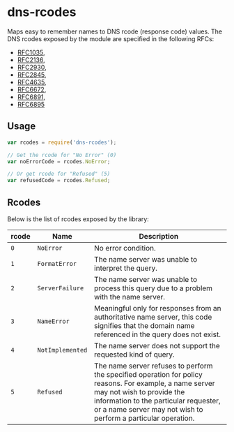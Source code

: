 # dns-rcodes
Maps easy to remember names to DNS rcode (response code) values. The DNS rcodes
exposed by the module are specified in the following RFCs:

* [RFC1035](http://tools.ietf.org/html/rfc1035),
* [RFC2136](http://tools.ietf.org/html/rfc2136),
* [RFC2930](http://tools.ietf.org/html/rfc2930),
* [RFC2845](http://www.iana.org/go/rfc2845),
* [RFC4635](http://tools.ietf.org/html/rfc4635),
* [RFC6672](http://tools.ietf.org/html/rfc6672),
* [RFC6891](http://tools.ietf.org/html/rfc6891),
* [RFC6895](http://tools.ietf.org/html/rfc6895)

## Usage

```js
var rcodes = require('dns-rcodes');

// Get the rcode for "No Error" (0)
var noErrorCode = rcodes.NoError;

// Or get rcode for "Refused" (5)
var refusedCode = rcodes.Refused;
```

## Rcodes

Below is the list of rcodes exposed by the library:

rcode | Name | Description
------|------|------------
`0` | `NoError` | No error condition.
`1` | `FormatError` | The name server was unable to interpret the query.
`2` | `ServerFailure` | The name server was unable to process this query due to a problem with the name server.
`3` | `NameError` | Meaningful only for responses from an authoritative name server, this code signifies that the domain name referenced in the query does not exist.
`4` | `NotImplemented` | The name server does not support the requested kind of query.
`5` | `Refused` | The name server refuses to perform the specified operation for policy reasons.  For example, a name server may not wish to provide the information to the particular requester, or a name server may not wish to perform a particular operation.
